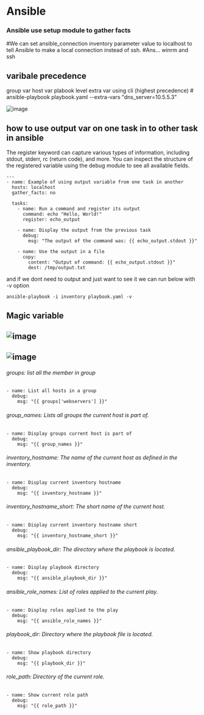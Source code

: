 # Ansible

### Ansible use setup module to gather facts
#We can set ansible_connection inventory parameter value to localhost to tell Ansible to make a local connection instead of ssh. #Ans... winrm and ssh 


## varibale precedence

group var
host var
plabook level
extra var using cli (highest precedence)  # ansible-playbook playbook.yaml --extra-vars "dns_server=10.5.5.3"

![image](https://github.com/subratvats/Ansible/assets/65960496/f5ed6eda-7a6c-4f41-ac8f-b57807c429db)


## how to use output var on one task in to other task in ansible

The register keyword can capture various types of information, including stdout, stderr, rc (return code), and more. You can inspect the structure of the registered variable using the debug module to see all available fields.
```
---
- name: Example of using output variable from one task in another
  hosts: localhost
  gather_facts: no

  tasks:
    - name: Run a command and register its output
      command: echo "Hello, World!"
      register: echo_output

    - name: Display the output from the previous task
      debug:
        msg: "The output of the command was: {{ echo_output.stdout }}"

    - name: Use the output in a file
      copy:
        content: "Output of command: {{ echo_output.stdout }}"
        dest: /tmp/output.txt
```

and if we dont need to output and just want to see it we can run below with -v option 
```
ansible-playbook -i inventory playbook.yaml -v
```


## Magic variable

![image](https://github.com/subratvats/Ansible/assets/65960496/ed1e416f-0513-4c80-8eee-3aeae82d0554)
----------------------------------------
![image](https://github.com/subratvats/Ansible/assets/65960496/9b8499f1-a7b8-43b6-aa55-03f58a3f9a4a)
----------------------------------------
###### groups: list all the member in group
```
- name: List all hosts in a group
  debug:
    msg: "{{ groups['webservers'] }}"
```
###### group_names: Lists all groups the current host is part of.
```
- name: Display groups current host is part of
  debug:
    msg: "{{ group_names }}"
```
###### inventory_hostname: The name of the current host as defined in the inventory.
```
- name: Display current inventory hostname
  debug:
    msg: "{{ inventory_hostname }}"
```
###### inventory_hostname_short: The short name of the current host.
```
- name: Display current inventory hostname short
  debug:
    msg: "{{ inventory_hostname_short }}"
```
###### ansible_playbook_dir: The directory where the playbook is located.
```
- name: Display playbook directory
  debug:
    msg: "{{ ansible_playbook_dir }}"
```
###### ansible_role_names: List of roles applied to the current play.
```
- name: Display roles applied to the play
  debug:
    msg: "{{ ansible_role_names }}"
  ```
###### playbook_dir: Directory where the playbook file is located.
```
- name: Show playbook directory
  debug:
    msg: "{{ playbook_dir }}"
```
###### role_path: Directory of the current role.
```
- name: Show current role path
  debug:
    msg: "{{ role_path }}"
```
